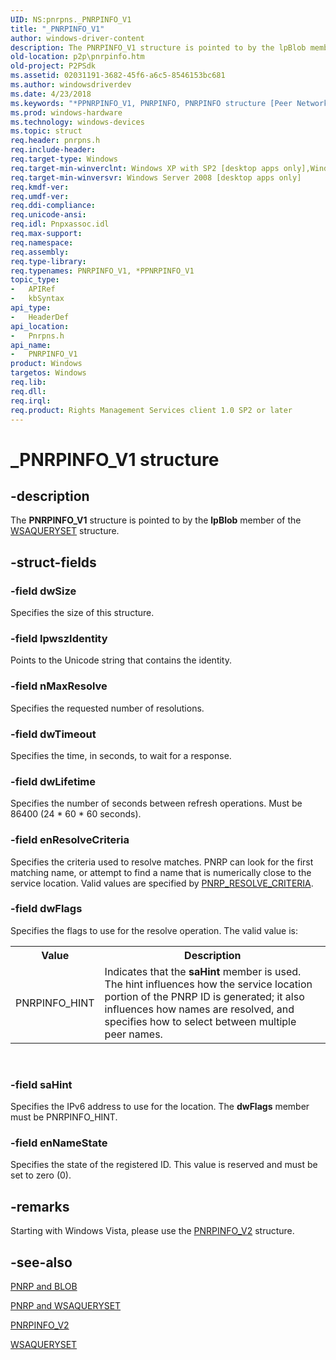 ```yaml
---
UID: NS:pnrpns._PNRPINFO_V1
title: "_PNRPINFO_V1"
author: windows-driver-content
description: The PNRPINFO_V1 structure is pointed to by the lpBlob member of the WSAQUERYSET structure.
old-location: p2p\pnrpinfo.htm
old-project: P2PSdk
ms.assetid: 02031191-3682-45f6-a6c5-8546153bc681
ms.author: windowsdriverdev
ms.date: 4/23/2018
ms.keywords: "*PPNRPINFO_V1, PNRPINFO, PNRPINFO structure [Peer Networking], PNRPINFO_V1, PNRPINFO_V1 structure [Peer Networking], PPNRPINFO, PPNRPINFO structure pointer [Peer Networking], PPNRPINFO_V1, PPNRPINFO_V1 structure pointer [Peer Networking], _PNRPINFO_V1, p2p.pnrpinfo, pnrpns/PNRPINFO, pnrpns/PPNRPINFO, pnrpns/PPNRPINFO_V1"
ms.prod: windows-hardware
ms.technology: windows-devices
ms.topic: struct
req.header: pnrpns.h
req.include-header: 
req.target-type: Windows
req.target-min-winverclnt: Windows XP with SP2 [desktop apps only],Windows XP with SP1 with the Advanced Networking Pack for Windows XP
req.target-min-winversvr: Windows Server 2008 [desktop apps only]
req.kmdf-ver: 
req.umdf-ver: 
req.ddi-compliance: 
req.unicode-ansi: 
req.idl: Pnpxassoc.idl
req.max-support: 
req.namespace: 
req.assembly: 
req.type-library: 
req.typenames: PNRPINFO_V1, *PPNRPINFO_V1
topic_type:
-	APIRef
-	kbSyntax
api_type:
-	HeaderDef
api_location:
-	Pnrpns.h
api_name:
-	PNRPINFO_V1
product: Windows
targetos: Windows
req.lib: 
req.dll: 
req.irql: 
req.product: Rights Management Services client 1.0 SP2 or later
---
```


# _PNRPINFO_V1 structure


## -description


The <b>PNRPINFO_V1</b> structure  is pointed to by the <b>lpBlob</b> member of the <a href="https://msdn.microsoft.com/e0af2cd9-9cbf-44a1-aa4d-4df211b04782">WSAQUERYSET</a> structure.


## -struct-fields




### -field dwSize

Specifies the size of this structure.


### -field lpwszIdentity

Points  to the Unicode string that contains the identity.


### -field nMaxResolve

Specifies the requested number of resolutions.


### -field dwTimeout

Specifies the time, in seconds, to wait for a response.


### -field dwLifetime

Specifies the number of seconds between refresh operations. Must be   86400 (24 * 60 * 60 seconds).


### -field enResolveCriteria

Specifies the criteria used to resolve matches.  PNRP can look for the first matching name, or attempt to find a name that is numerically close to the service location. Valid values are specified by <a href="https://msdn.microsoft.com/11104d6c-75a8-454a-8203-b1ef105db61a">PNRP_RESOLVE_CRITERIA</a>.


### -field dwFlags

Specifies the flags to use for the resolve operation. The valid value is:

<table>
<tr>
<th>Value</th>
<th>Description</th>
</tr>
<tr>
<td>PNRPINFO_HINT</td>
<td>Indicates that the <b>saHint</b> member is used. The hint influences how the service location portion of the PNRP ID is generated; it also influences how names are resolved, and specifies how to select between multiple peer names.</td>
</tr>
</table>
 


### -field saHint

Specifies the IPv6 address to  use for the location. The  <b>dwFlags</b> member must be PNRPINFO_HINT.


### -field enNameState

Specifies the state of the registered ID.  This value is reserved and must be set to zero (0).


## -remarks



 Starting with Windows Vista, please use the <a href="https://msdn.microsoft.com/7f137de6-28ab-4f16-9009-a73f949fb3ec">PNRPINFO_V2</a> structure.




## -see-also




<a href="https://msdn.microsoft.com/e92ecb14-3f3a-48bb-963b-0c6e58c54089">PNRP and
			 BLOB</a>



<a href="https://msdn.microsoft.com/0ccf20c1-4c95-4caf-a8f3-82a9e0a9907b">PNRP and
			 WSAQUERYSET</a>



<a href="https://msdn.microsoft.com/7f137de6-28ab-4f16-9009-a73f949fb3ec">PNRPINFO_V2</a>



<a href="https://msdn.microsoft.com/e0af2cd9-9cbf-44a1-aa4d-4df211b04782">WSAQUERYSET</a>
 

 

